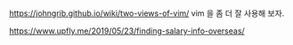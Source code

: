 ##

https://johngrib.github.io/wiki/two-views-of-vim/
vim 을 좀 더 잘 사용해 보자. 

https://www.upfly.me/2019/05/23/finding-salary-info-overseas/